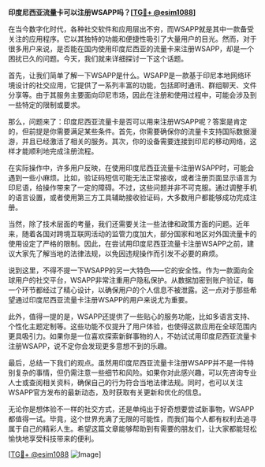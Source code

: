 **印度尼西亚流量卡可以注册WSAPP吗？[[TG💪+ @esim1088](https://t.me/s/esim1088)]**

在当今数字化时代，各种社交软件和应用层出不穷，而WSAPP就是其中一款备受关注的应用程序。它以其独特的功能和便捷性吸引了大量用户的目光。然而，对于很多用户来说，是否能在国内使用印度尼西亚的流量卡来注册WSAPP，却是一个困扰已久的问题。今天，我们就来详细探讨一下这个话题。

首先，让我们简单了解一下WSAPP是什么。WSAPP是一款基于印尼本地网络环境设计的社交应用，它提供了一系列丰富的功能，包括即时通讯、群组聊天、文件分享等。由于其服务主要面向印尼市场，因此在注册和使用过程中，可能会涉及到一些特定的限制或要求。

那么，问题来了：印度尼西亚流量卡是否可以用来注册WSAPP呢？答案是肯定的，但前提是你需要满足某些条件。首先，你需要确保你的流量卡支持国际数据漫游，并且已经激活了相关的服务。其次，你的设备需要连接到印尼的移动网络，这样才能顺利地完成注册流程。

在实际操作中，许多用户反映，在使用印度尼西亚流量卡注册WSAPP时，可能会遇到一些小麻烦。比如，验证码短信可能无法正常接收，或者注册页面显示语言为印尼语，给操作带来了一定的障碍。不过，这些问题并非不可克服。通过调整手机的语言设置，或者使用第三方工具辅助接收验证码，大多数用户都能够成功完成注册。

当然，除了技术层面的考量，我们还需要关注一些法律和政策方面的问题。近年来，随着各国对跨境互联网活动的监管力度加大，部分国家和地区对外国流量卡的使用设定了严格的限制。因此，在尝试用印度尼西亚流量卡注册WSAPP之前，建议大家先了解当地的法律法规，以免因违规操作而引发不必要的麻烦。

说到这里，不得不提一下WSAPP的另一大特色——它的安全性。作为一款面向全球用户的社交平台，WSAPP非常注重用户隐私保护。从数据加密到账户验证，每一个环节都经过了精心设计，以确保用户的个人信息不被泄露。这一点对于那些希望通过印度尼西亚流量卡注册WSAPP的用户来说尤为重要。

此外，值得一提的是，WSAPP还提供了一些贴心的服务功能，比如多语言支持、个性化主题定制等。这些功能不仅提升了用户体验，也使得这款应用在全球范围内更具吸引力。如果你是一位喜欢探索新鲜事物的人，不妨试试用印度尼西亚流量卡注册WSAPP，说不定你会发现更多意想不到的乐趣。

最后，总结一下我们的观点。虽然用印度尼西亚流量卡注册WSAPP并不是一件特别复杂的事情，但仍需注意一些细节和风险。如果你对此感兴趣，可以先咨询专业人士或查阅相关资料，确保自己的行为符合当地法律法规。同时，也可以关注WSAPP官方发布的最新动态，及时获取有关更新和优化的信息。

无论你是想体验不一样的社交方式，还是单纯出于好奇想要尝试新事物，WSAPP都值得一试。毕竟，这个世界充满了无限的可能性，而我们每个人都有权利去追寻属于自己的精彩人生。希望这篇文章能够帮助到有需要的朋友们，让大家都能轻松愉快地享受科技带来的便利。

[[TG💪+ @esim1088](https://t.me/s/esim1088) ![Image](https://i.postimg.cc/4NQfJmqS/Snipaste-2025-05-13-00-14-12.png)]